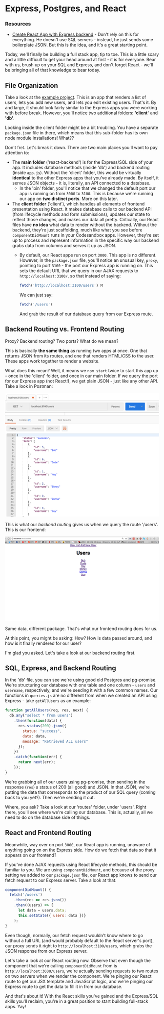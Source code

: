 # Express, Postgres, and React

### Resources

- [Create React App with Express backend](https://daveceddia.com/create-react-app-express-backend/) - Don't rely on this for everything. He doesn't use SQL servers - instead, he just sends some boilerplate JSON. But this is the idea, and it's a great starting point.

Today, we'll finally be building a full stack app, tip to toe. This is a little scary and a little difficult to get your head around at first - it is for everyone. Bear with us, brush up on your SQL and Express, and don't forget React - we'll be bringing all of that knowledge to bear today.

## File Organization

Take a look at the [example project](https://github.com/crymall/express_fullstack_example/tree/master/react-backend). This is an app that renders a list of users, lets you add new users, and lets you edit existing users. That's it. By and large, it should look fairly similar to the Express apps you were working with before break. However, you'll notice two additional folders: **'client'** and **'db'**.

Looking inside the client folder might be a bit troubling. You have a separate `package.json` file in there, which means that this sub-folder has its own node module installations! What??

Don't fret. Let's break it down. There are two main places you'll want to pay attention to:

- The **main folder** ('react-backend') is for the Express/SQL side of your app. It includes database methods (inside 'db') and backend routing (inside `app.js`). Without the 'client' folder, this would be virtually **identical** to the other Express apps that you've already made. By itself, it serves JSON objects - it is, literally, an API connected to a database.
  - In the 'bin' folder, you'll notice that we changed the default port our app is running on from `3000` to `3100`. This is because we're running our app on **two distinct ports**. More on this later.
- The **client folder** ('client'), which handles all elements of frontend presentation using React. It makes database calls to our backend API (from lifecycle methods and form submissions), updates our state to reflect those changes, and makes our data all pretty. Critically, our React files have **no idea** what data to render without the backend. Without the backend, they're just scaffolding, much like what you see before `componentDidMount` runs in your Codesandbox apps. However, they're set up to process and represent information in the specific way our backend grabs data from columns and serves it up as JSON.
  - By default, our React apps run on port `3000`. This app is no different. However, in the `package.json` file, you'll notice an unusual key, `proxy`, pointing to port `3100` - the port our Express app is running on. This sets the default URL that we query in our AJAX requests to `http://localhost:3100/`, so that instead of saying:


    ```js
    fetch('http://localhost:3100/users') M
    ```

    We can just say:

    ```js
    fetch('/users')
    ```

    And grab the result of our database query from our Express route.

## Backend Routing vs. Frontend Routing

Proxy? Backend routing? Two ports? What do we mean?

This is basically **the same thing** as running two apps at once. One that returns JSON from its routes, and one that renders HTML/CSS to the user. These apps work together to render a website.

What does this mean? Well, it means we `npm start` twice to start this app up - once in the 'client' folder, and once in our main folder. If we query the port for our Express app (not React!), we get plain JSON - just like any other API. Take a look in Postman:

![screenshot](./assets/screen1.jpg)

This is what our _backend routing_ gives us when we query the route '/users'. This is our frontend:

![screenshot](./assets/screen2.jpg)

Same data, different package. That's what our frontend routing does for us.

At this point, you might be asking: How? How is data passed around, and how is it finally rendered for our user?

I'm glad you asked. Let's take a look at our backend routing first.

## SQL, Express, and Backend Routing

In the 'db' file, you can see we're using good old Postgres and pg-promise. We're structuring our database with one table and one column - `users` and `username`, respectively, and we're seeding it with a few common names. Our functions in `queries.js` are no different from when we created an API using Express - take `getAllUsers` as an example:

```js
function getAllUsers(req, res, next) {
  db.any("select * from users")
    .then(function(data) {
      res.status(200).json({
        status: "success",
        data: data,
        message: "Retrieved ALL users"
      });
    })
    .catch(function(err) {
      return next(err);
    });
}
```

We're grabbing all of our users using pg-promise, then sending in the response (`res`) a status of 200 (all good) and JSON. In that JSON, we're putting the data that corresponds to the product of our SQL query (coming back to you yet?). Then we're sending it out.

Where, you ask? Take a look at our 'routes' folder, under 'users'. Right there, you'll see where we're calling our database. This is, actually, all we need to do on the database side of things.

## React and Frontend Routing

Meanwhile, way over on port `3000`, our React app is running, unaware of anything going on on the Express side. How do we fetch that data so that it appears on our frontend?

If you've done AJAX requests using React lifecycle methods, this should be familiar to you. We are using `componentDidMount`, and because of the proxy setting we added to our `package.json` file, our React app knows to send our fetch request to our Express server. Take a look at that:

```js
componentDidMount() {
  fetch('/users')
    .then(res => res.json())
    .then((users) => {
      let data = users.data;
      this.setState({ users: data })}
    );
}
```

Even though, normally, our fetch request wouldn't know where to go without a full URL (and would probably default to the React server's port), our proxy sends it right to `http://localhost:3100/users`, which grabs the JSON response from our Express server.

Let's take a look at our React routing now. Observe that even though the component that we're calling `componentDidMount` from is `http://localhost:3000/users`, we're actually sending requests to two routes on two servers when we render the component. We're pinging our React route to get our JSX template and JavaScript logic, and we're pinging our Express route to get the data to fill it in from our database.

And that's about it! With the React skills you've gained and the Express/SQL skills you'll reclaim, you're in a great position to start building full-stack apps. Yay!
